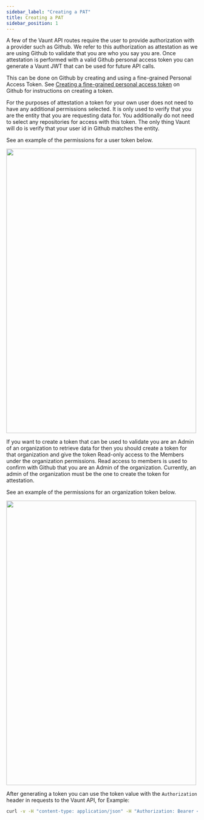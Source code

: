 ```yaml
---
sidebar_label: "Creating a PAT"
title: Creating a PAT
sidebar_position: 1
---
```


A few of the Vaunt API routes require the user to provide authorization with a provider such as Github. We refer to this authorization as attestation as we are
using Github to validate that you are who you say you are. Once attestation is performed with a valid Github personal access token you can generate a Vaunt JWT that can
be used for future API calls.

This can be done on Github by creating and using a fine-grained Personal Access Token. See [Creating a fine-grained personal access token](https://docs.github.com/en/authentication/keeping-your-account-and-data-secure/managing-your-personal-access-tokens#creating-a-fine-grained-personal-access-token) on Github for instructions on creating a token.

For the purposes of attestation a token for your own user does not need to have any additional permissions selected. It is only used to verify that you are
the entity that you are requesting data for. You additionally do not need to select any repositories for access with this token. The only thing Vaunt will do is verify
that your user id in Github matches the entity.

See an example of the permissions for a user token below.

<p>
    <img src={require('./assets/user_pat.png').default} width="500" height="750"/>
</p>

If you want to create a token that can be used to validate you are an Admin of an organization to retrieve data for then you should create a token for that organization and give the token Read-only access to the Members under the organization permissions. Read access to members is used to confirm with Github that you are an Admin of the organization. Currently, an admin of the organization must be the one to create the token for attestation.

See an example of the permissions for an organization token below.

<p>
    <img src={require('./assets/organization_permissions.png').default} width="500" height="750"/>
</p>

After generating a token you can use the token value with the `Authorization` header in requests to the Vaunt API, for Example:

```Bash
curl -v -H "content-type: application/json" -H "Authorization: Bearer <GITHUB_PAT>" http://api.vaunt.dev/v1/github/entities/<entity>/token
```
